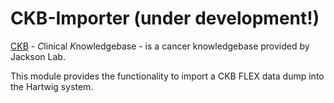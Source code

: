 # CKB-Importer (under development!)

[CKB](https://ckb.jax.org) - *C*linical *K*nowledge*b*ase - is a cancer knowledgebase provided by Jackson Lab. 
 
This module provides the functionality to import a CKB FLEX data dump into the Hartwig system. 
 
 
